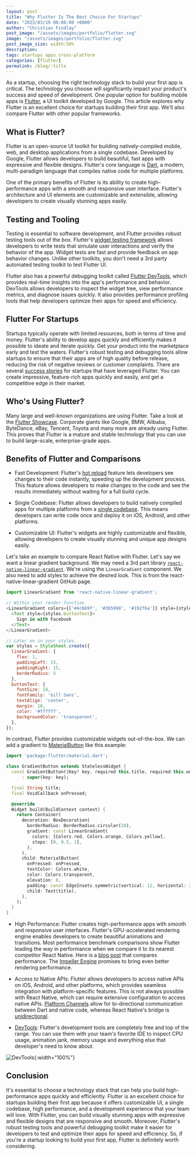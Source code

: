 ```yaml
---
layout: post
title: "Why Flutter Is The Best Choice For Startups"
date: "2023/03/19 00:00:00 +0000"
author: "Christian Findlay"
post_image: "/assets/images/portfolio/flutter.svg"
image: "/assets/images/portfolio/flutter.svg"
post_image_size: width:50%
description: 
tags: startups apps cross-platform
categories: [flutter]
permalink: /blog/:title
---
```


As a startup, choosing the right technology stack to build your first app is critical. The technology you choose will significantly impact your product's success and speed of development. One popular option for building mobile apps is [Flutter](https://flutter.dev/), a UI toolkit developed by Google. This article explores why Flutter is an excellent choice for startups building their first app. We'll also compare Flutter with other popular frameworks.

## What is Flutter?
Flutter is an open-source UI toolkit for building natively-compiled mobile, web, and desktop applications from a single codebase. Developed by Google, Flutter allows developers to build beautiful, fast apps with expressive and flexible designs. Flutter's core language is [Dart](https://dart.dev/), a modern, multi-paradigm language that compiles native code for multiple platforms.

One of the primary benefits of Flutter is its ability to create high-performance apps with a smooth and responsive user interface. Flutter's architecture and UI elements are customizable and extensible, allowing developers to create visually stunning apps easily.

## Testing and Tooling
Testing is essential to software development, and Flutter provides robust testing tools out of the box. Flutter's [widget testing framework](https://docs.flutter.dev/cookbook/testing/widget/introduction) allows developers to write tests that simulate user interactions and verify the behavior of the app. Widget tests are fast and provide feedback on app behavior changes. Unlike other toolkits, you don't need a 3rd party automated testing toolkit to test Flutter UI.

Flutter also has a powerful debugging toolkit called [Flutter DevTools](https://docs.flutter.dev/development/tools/devtools/overview), which provides real-time insights into the app's performance and behavior. DevTools allows developers to inspect the widget tree, view performance metrics, and diagnose issues quickly. It also provides performance profiling tools that help developers optimize their apps for speed and efficiency.

## Flutter For Startups

Startups typically operate with limited resources, both in terms of time and money. Flutter's ability to develop apps quickly and efficiently makes it possible to ideate and iterate quickly. Get your product into the marketplace early and test the waters. Flutter's robust testing and debugging tools allow startups to ensure that their apps are of high quality before release, reducing the risk of negative reviews or customer complaints. There are several [success stories](https://softwarehut.com/blog/business/flutter-success-story) for startups that have leveraged Flutter. You can create impressive, feature-rich apps quickly and easily, and get a competitive edge in their market.

## Who's Using Flutter?

Many large and well-known organizations are using Flutter. Take a look at the [Flutter Showcase](https://flutter.dev/showcase). Corporate giants like Google, BMW, Alibaba, ByteDance, eBay, Tencent, Toyota and many more are already using Flutter. This proves that Flutter is a mature and stable technology that you can use to build large-scale, enterprise-grade apps.

## Benefits of Flutter and Comparisons
- Fast Development: Flutter's [hot reload](https://docs.flutter.dev/development/tools/hot-reload) feature lets developers see changes to their code instantly, speeding up the development process. This feature allows developers to make changes to the code and see the results immediately without waiting for a full build cycle.

- Single Codebase: Flutter allows developers to build natively compiled apps for multiple platforms from a [single codebase](https://flutter.dev/multi-platform). This means developers can write code once and deploy it on iOS, Android, and other platforms.

- Customizable UI: Flutter's widgets are highly customizable and flexible, allowing developers to create visually stunning and unique app designs easily.

Let's take an example to compare React Native with Flutter. Let's say we want a linear gradient background. We may need a 3rd part library [`react-native-linear-gradient`](https://github.com/react-native-linear-gradient/react-native-linear-gradient). We're using the `LinearGradient` component. We also need to add styles to achieve the desired look. This is from the react-native-linear-gradient GitHub page.

```js
import LinearGradient from 'react-native-linear-gradient';

// Within your render function
<LinearGradient colors={['#4c669f', '#3b5998', '#192f6a']} style={styles.linearGradient}>
  <Text style={styles.buttonText}>
    Sign in with Facebook
  </Text>
</LinearGradient>

// Later on in your styles..
var styles = StyleSheet.create({
  linearGradient: {
    flex: 1,
    paddingLeft: 15,
    paddingRight: 15,
    borderRadius: 5
  },
  buttonText: {
    fontSize: 18,
    fontFamily: 'Gill Sans',
    textAlign: 'center',
    margin: 10,
    color: '#ffffff',
    backgroundColor: 'transparent',
  },
});
```

In contrast, Flutter provides customizable widgets out-of-the-box. We can add a gradient to [MaterialButton](https://api.flutter.dev/flutter/material/MaterialButton-class.html) like this example:

```dart
import 'package:flutter/material.dart';

class GradientButton extends StatelessWidget {
  const GradientButton({Key? key, required this.title, required this.onPressed})
      : super(key: key);

  final String title;
  final VoidCallback onPressed;

  @override
  Widget build(BuildContext context) {
    return Container(
      decoration: BoxDecoration(
        borderRadius: BorderRadius.circular(10),
        gradient: const LinearGradient(
          colors: [Colors.red, Colors.orange, Colors.yellow],
          stops: [0, 0.5, 1],
        ),
      ),
      child: MaterialButton(
        onPressed: onPressed,
        textColor: Colors.white,
        color: Colors.transparent,
        elevation: 0,
        padding: const EdgeInsets.symmetric(vertical: 12, horizontal: 24),
        child: Text(title),
      ),
    );
  }
}
```

- High Performance: Flutter creates high-performance apps with smooth and responsive user interfaces. Flutter's GPU-accelerated rendering engine enables developers to create beautiful animations and transitions. Most performance benchmark comparisons show Flutter leading the way in performance when we compare it to its nearest competitor React Native. Here is a [blog post](https://inveritasoft.com/blog/flutter-vs-react-native-vs-native-deep-performance-comparison) that compares performance. The [Impeller Engine](https://github.com/flutter/flutter/wiki/Impeller) promises to bring even better rendering performance.

- Access to Native APIs: Flutter allows developers to access native APIs on iOS, Android, and other platforms, which provides seamless integration with platform-specific features. This is not always possible with React Native, which can require extensive configuration to access native APIs. [Platform Channels](https://docs.flutter.dev/development/platform-integration/platform-channels) allow for bi-directional communication between Dart and native code, whereas React Native's bridge is [unidirectional](https://reactnative.dev/docs/communication-android#introduction).

- [DevTools](https://docs.flutter.dev/development/tools/devtools/overview): Flutter's development tools are completely free and top of the range. You can use them with your team's favorite IDE to inspect CPU usage, animation jank, memory usage and everything else that developer's need to know about. 

![DevTools](/assets/images/blog/flutterstartup/devtools.gif){:width="100%"}

## Conclusion
It's essential to choose a technology stack that can help you build high-performance apps quickly and efficiently. Flutter is an excellent choice for startups building their first app because it offers customizable UI, a single codebase, high performance, and a development experience that your team will love. With Flutter, you can build visually stunning apps with expressive and flexible designs that are responsive and smooth. Moreover, Flutter's robust testing tools and powerful debugging toolkit make it easier for developers to test and optimize their apps for speed and efficiency. So, if you're a startup looking to build your first app, Flutter is definitely worth considering.
